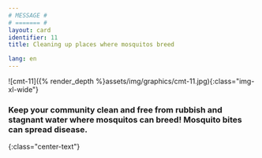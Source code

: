 ```yaml
---
# MESSAGE #
# ======= #
layout: card
identifier: 11
title: Cleaning up places where mosquitos breed

lang: en
---
```


![cmt-11]({% render_depth %}assets/img/graphics/cmt-11.jpg){:class="img-xl-wide"}

### Keep your community clean and free from rubbish and stagnant water where mosquitos can breed! Mosquito bites can spread disease.
{:class="center-text"}